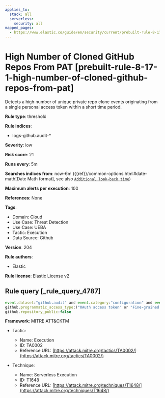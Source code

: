 ```yaml
---
applies_to:
  stack: all
  serverless:
    security: all
mapped_pages:
  - https://www.elastic.co/guide/en/security/current/prebuilt-rule-8-17-1-high-number-of-cloned-github-repos-from-pat.html
---
```


# High Number of Cloned GitHub Repos From PAT [prebuilt-rule-8-17-1-high-number-of-cloned-github-repos-from-pat]

Detects a high number of unique private repo clone events originating from a single personal access token within a short time period.

**Rule type**: threshold

**Rule indices**:

* logs-github.audit-*

**Severity**: low

**Risk score**: 21

**Runs every**: 5m

**Searches indices from**: now-6m ({{ref}}/common-options.html#date-math[Date Math format], see also [`Additional look-back time`](docs-content://solutions/security/detect-and-alert/create-detection-rule.md#rule-schedule))

**Maximum alerts per execution**: 100

**References**: None

**Tags**:

* Domain: Cloud
* Use Case: Threat Detection
* Use Case: UEBA
* Tactic: Execution
* Data Source: Github

**Version**: 204

**Rule authors**:

* Elastic

**Rule license**: Elastic License v2

## Rule query [_rule_query_4787]

```js
event.dataset:"github.audit" and event.category:"configuration" and event.action:"git.clone" and
github.programmatic_access_type:("OAuth access token" or "Fine-grained personal access token") and
github.repository_public:false
```

**Framework**: MITRE ATT&CKTM

* Tactic:

    * Name: Execution
    * ID: TA0002
    * Reference URL: [https://attack.mitre.org/tactics/TA0002/](https://attack.mitre.org/tactics/TA0002/)

* Technique:

    * Name: Serverless Execution
    * ID: T1648
    * Reference URL: [https://attack.mitre.org/techniques/T1648/](https://attack.mitre.org/techniques/T1648/)



